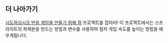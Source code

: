 ## 더 나아가기

[시도하십시오 반응 게임을 만들기 위해 점](https://projects.raspberrypi.org/en/projects/catch-the-dots) 프로젝트를 잡아라! 이 프로젝트에서는 스프라이트의 복제본을 만드는 방법과 변수를 사용하여 점차 게임 속도를 높이는 방법을 배우게됩니다.